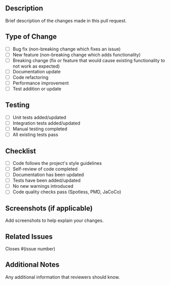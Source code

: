 ## Description
Brief description of the changes made in this pull request.

## Type of Change
- [ ] Bug fix (non-breaking change which fixes an issue)
- [ ] New feature (non-breaking change which adds functionality)
- [ ] Breaking change (fix or feature that would cause existing functionality to not work as expected)
- [ ] Documentation update
- [ ] Code refactoring
- [ ] Performance improvement
- [ ] Test addition or update

## Testing
- [ ] Unit tests added/updated
- [ ] Integration tests added/updated
- [ ] Manual testing completed
- [ ] All existing tests pass

## Checklist
- [ ] Code follows the project's style guidelines
- [ ] Self-review of code completed
- [ ] Documentation has been updated
- [ ] Tests have been added/updated
- [ ] No new warnings introduced
- [ ] Code quality checks pass (Spotless, PMD, JaCoCo)

## Screenshots (if applicable)
Add screenshots to help explain your changes.

## Related Issues
Closes #(issue number)

## Additional Notes
Any additional information that reviewers should know. 